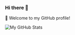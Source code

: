 ### Hi there &#128075;

&#129395; Welcome to my GitHub profile!

![My GitHub Stats](https://github-readme-stats.vercel.app/api?username=laradocs&show_icons=true&theme=tokyonight&cache_seconds=0&hide_title=true)

<!--
**laradocs/laradocs** is a ✨ _special_ ✨ repository because its `README.md` (this file) appears on your GitHub profile.

Here are some ideas to get you started:

- 🔭 I’m currently working on ...
- 🌱 I’m currently learning ...
- 👯 I’m looking to collaborate on ...
- 🤔 I’m looking for help with ...
- 💬 Ask me about ...
- 📫 How to reach me: ...
- 😄 Pronouns: ...
- ⚡ Fun fact: ...
-->
